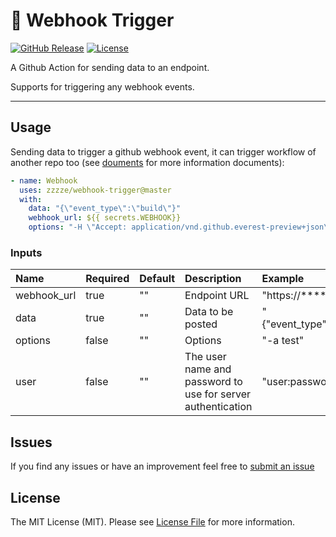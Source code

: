 # 🚀 Webhook Trigger

[![GitHub Release][ico-release]][link-github-release]
[![License][ico-license]](LICENSE)

A Github Action for sending data to an endpoint.

Supports for triggering any webhook events.

<hr/>


## Usage

Sending data to trigger a github webhook event, it can trigger workflow of another repo too (see [douments](https://help.github.com/en/articles/events-that-trigger-workflows#external-events-repository_dispatch) for more information documents):

```yml
- name: Webhook
  uses: zzzze/webhook-trigger@master
  with:
    data: "{\"event_type\":\"build\"}"
    webhook_url: ${{ secrets.WEBHOOK}}
    options: "-H \"Accept: application/vnd.github.everest-preview+json\" -H \"Authorization: token ${{ secrets.TOKEN}}\""
```

### Inputs

|  Name  |  Required  |  Default  |  Description | Example |
| :--- | :--- | :--- | :--- | :--- |
|  webhook_url  |  true  |  ""  |  Endpoint URL  | "https://****" |
|  data  |  true  |  ""  |  Data to be posted  | "{\"event_type\":\"build\"}" |
|  options |  false  |  ""  |  Options  | "-a test" |
|  user  |  false  |  ""  |  The user name and password to use for server authentication  | "user:password" |

## Issues

If you find any issues or have an improvement feel free to [submit an issue](https://github.com/zzzze/webhook-trigger/issues/new)

## License

The MIT License (MIT). Please see [License File](LICENSE) for more information.

[ico-release]: https://img.shields.io/github/tag/zzzze/webhook-trigger.svg
[ico-license]: https://img.shields.io/badge/license-MIT-brightgreen.svg
[link-github-release]: https://github.com/zzzze/webhook-trigger/releases
